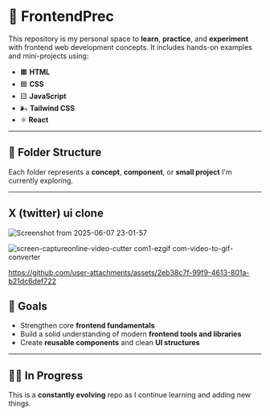 # 🚧 FrontendPrec

This repository is my personal space to **learn**, **practice**, and **experiment** with frontend web development concepts. It includes hands-on examples and mini-projects using:

- 🟧 **HTML**  
- 🟦 **CSS**  
- 🟨 **JavaScript**  
- 🌬️ **Tailwind CSS**  
- ⚛️ **React**

---

## 📁 Folder Structure

Each folder represents a **concept**, **component**, or **small project** I'm currently exploring.

---

## X (twitter) ui clone
![Screenshot from 2025-06-07 23-01-57](https://github.com/user-attachments/assets/61a9bb4c-94bb-4e51-9b98-ac2280112ea3)


![screen-captureonline-video-cutter com1-ezgif com-video-to-gif-converter](https://github.com/user-attachments/assets/7f05605c-351e-4310-9dd5-37e79d32e328)


https://github.com/user-attachments/assets/2eb38c7f-99f9-4613-801a-b21dc6def722





## 🚀 Goals

- Strengthen core **frontend fundamentals**
- Build a solid understanding of modern **frontend tools and libraries**
- Create **reusable components** and clean **UI structures**

---

## 👨‍💻 In Progress

This is a **constantly evolving** repo as I continue learning and adding new things.
